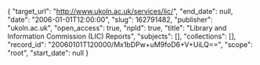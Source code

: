{
  "target_url": "http://www.ukoln.ac.uk/services/lic/", 
  "end_date": null, 
  "date": "2006-01-01T12:00:00", 
  "slug": 162791482, 
  "publisher": "ukoln.ac.uk", 
  "open_access": true, 
  "npld": true, 
  "title": "Library and Information Commission (LIC) Reports", 
  "subjects": [], 
  "collections": [], 
  "record_id": "20060101T120000/Mx1bDPw+uM9foD6+V+UiLQ==", 
  "scope": "root", 
  "start_date": null
}

